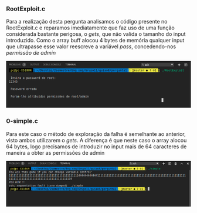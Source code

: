 ### RootExploit.c

Para a realização desta pergunta analisamos o código presente no RootExploit.c e reparamos imediatamente que faz uso de uma função considerada bastante perigosa, o *gets*, que não valida o tamanho do input introduzido. Como o array buff alocou 4 bytes de memória qualquer input que ultrapasse esse valor reescreve a variável *pass*, concedendo-nos *permissão de admin*

![alt text](img/1-3.png "Pergunta 1.3")

### 0-simple.c

Para este caso o método de exploração da falha é semelhante ao anterior, visto ambos utilizarem o *gets*. A diferença é que neste caso o array alocou 64 bytes, logo precisamos de introduzir no input mais de 64 caracteres de maneira a obter as permissões de admin

![alt text](img/1-4.png "Pergunta 1.4")